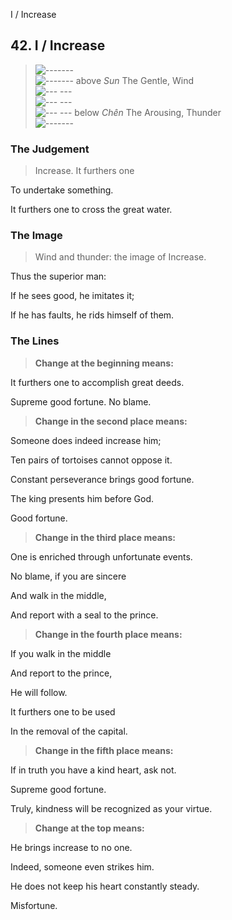 I / Increase
## 42. I / Increase
> ![-------](../images/yangU.gif)   
> ![-------](../images/yangU.gif) above _Sun_ The Gentle, Wind  
> ![--- ---](../images/yinU.gif)   
> ![--- ---](../images/yinU.gif)   
> ![--- ---](../images/yinU.gif) below _Chên_ The Arousing, Thunder  
> ![-------](../images/yangU.gif)
### The Judgement
> Increase. It furthers one  
> 
 To undertake something.  
> 
 It furthers one to cross the great water.
### The Image
> Wind and thunder: the image of Increase.  
> 
 Thus the superior man:  
> 
 If he sees good, he imitates it;  
> 
 If he has faults, he rids himself of them.
### The Lines

 > **Change at the beginning means:**  
> 
 It furthers one to accomplish great deeds.  
> 
 Supreme good fortune. No blame.
 > **Change in the second place means:**  
> 
 Someone does indeed increase him;  
> 
 Ten pairs of tortoises cannot oppose it.  
> 
 Constant perseverance brings good fortune.  
> 
 The king presents him before God.  
> 
 Good fortune.
 > **Change in the third place means:**  
> 
 One is enriched through unfortunate events.  
> 
 No blame, if you are sincere  
> 
 And walk in the middle,  
> 
 And report with a seal to the prince.
 > **Change in the fourth place means:**  
> 
 If you walk in the middle  
> 
 And report to the prince,  
> 
 He will follow.  
> 
 It furthers one to be used  
> 
 In the removal of the capital.
 > **Change in the fifth place means:**  
> 
 If in truth you have a kind heart, ask not.  
> 
 Supreme good fortune.  
> 
 Truly, kindness will be recognized as your virtue.
 > **Change at the top means:**  
> 
 He brings increase to no one.  
> 
 Indeed, someone even strikes him.  
> 
 He does not keep his heart constantly steady.  
> 
 Misfortune.



